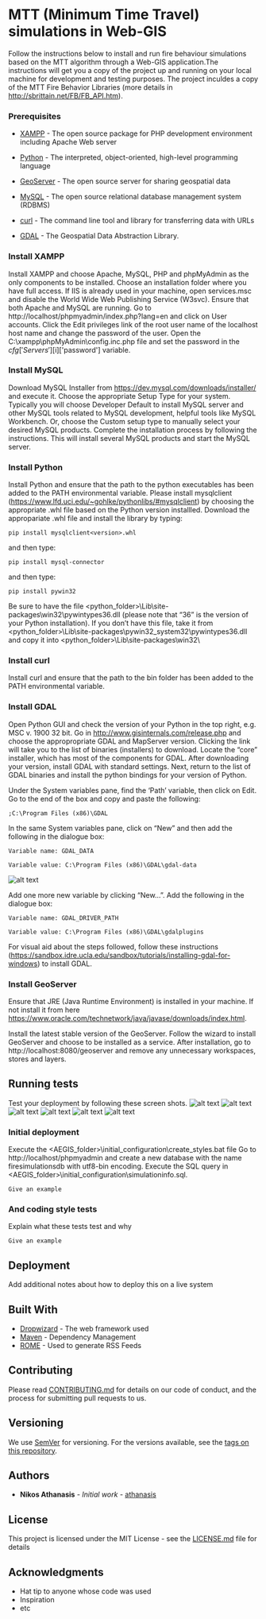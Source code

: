 # MTT (Minimum Time Travel) simulations in Web-GIS

Follow the instructions below to install and run fire behaviour simulations based on the MTT algorithm through a Web-GIS application.The instructions will get you a copy of the project up and running on your local machine for development and testing purposes. The project inculdes a copy of the MTT Fire Behavior Libraries (more details in http://sbrittain.net/FB/FB_API.htm).

### Prerequisites


* [XAMPP](https://www.apachefriends.org/index.html) - The open source package for PHP development environment including Apache Web server
* [Python](https://www.python.org/) - The interpreted, object-oriented, high-level programming language
* [GeoServer](http://geoserver.org/) - The open source server for sharing geospatial data
* [MySQL](https://www.mysql.com/) - The open source relational database management system (RDBMS)
* [curl](https://curl.haxx.se/) - The command line tool and library for transferring data with URLs

* [GDAL](https://www.gdal.org) - The Geospatial Data Abstraction Library.  



### Install XAMPP

Install XAMPP and choose Apache, MySQL, PHP and phpMyAdmin as the only components to be installed. Choose an installation folder  where you have full access. If IIS is already used in your machine, open services.msc and disable the World Wide Web Publishing Service (W3svc). Ensure that both Apache and MySQL are running. 
Go to http://localhost/phpmyadmin/index.php?lang=en and click on User accounts. Click the Edit privileges link of the root user name of the localhost host name and change the password of the user.
Open the C:\xampp\phpMyAdmin\config.inc.php file and set the password in the $cfg['Servers'][$i]['password'] variable.

### Install MySQL

Download MySQL Installer from https://dev.mysql.com/downloads/installer/ and execute it. Choose the appropriate Setup Type for your system. Typically you will choose Developer Default to install MySQL server and other MySQL tools related to MySQL development, helpful tools like MySQL Workbench. Or, choose the Custom setup type to manually select your desired MySQL products. Complete the installation process by following the instructions. This will install several MySQL products and start the MySQL server.

### Install Python

Install Python and ensure that the path to the python executables has been added to the PATH environmental variable. Please install mysqlclient (https://www.lfd.uci.edu/~gohlke/pythonlibs/#mysqlclient) by choosing the appropriate .whl file based on the Python version installled. Download the appropariate .whl file and install the library by typing:
```
pip install mysqlclient<version>.whl
```
and then type:
```
pip install mysql-connector
```
and then type:
```
pip install pywin32
```
Be sure to have the file <python_folder>\Lib\site-packages\win32\pywintypes36.dll (please note that “36” is the version of your Python installation). If you don’t have this file, take it from <python_folder>\Lib\site-packages\pywin32_system32\pywintypes36.dll and copy it into <python_folder>\Lib\site-packages\win32\


### Install curl

Install curl and ensure that the path to the bin folder has been added to the PATH environmental variable.

### Install GDAL

Open Python GUI and check the  version of your Python in the top right, e.g. MSC v. 1900 32 bit.
Go in http://www.gisinternals.com/release.php and choose the appropropriate GDAL and MapServer version. Clicking the link will take you to the list of binaries (installers) to download.
Locate the “core” installer, which has most of the components for GDAL.
After downloading your version, install GDAL with standard settings.
Next, return to the list of GDAL binaries and install the python bindings for your version of Python.

Under the System variables pane, find the ‘Path’ variable, then click on Edit. Go to the end of the box and copy and paste the following:
```
;C:\Program Files (x86)\GDAL
```

 In the same System variables pane, click on “New” and then add the following in the dialogue box:

```
Variable name: GDAL_DATA

Variable value: C:\Program Files (x86)\GDAL\gdal-data

```
![alt text](https://sandbox.idre.ucla.edu/sandbox/wp-content/uploads/2015/02/2015-02-23-16_43_38-New-System-Variable.png)


Add one more new variable by clicking “New…”. Add the following in the dialogue box:

```
Variable name: GDAL_DRIVER_PATH

Variable value: C:\Program Files (x86)\GDAL\gdalplugins

```
For visual aid about the steps followed, follow these instructions (https://sandbox.idre.ucla.edu/sandbox/tutorials/installing-gdal-for-windows) to install GDAL.

### Install GeoServer

Ensure that JRE  (Java Runtime Environment) is installed in your machine. If not install it from here https://www.oracle.com/technetwork/java/javase/downloads/index.html.

Install the latest stable version of the GeoServer. Follow the wizard to install GeoServer and choose to be installed as a service. 
After installation, go to http://localhost:8080/geoserver and remove any unnecessary workspaces, stores and layers.


## Running tests

Test your deployment by following these screen shots.
![alt text](http://meteo.aegean.gr/github_pics/xamp_running.PNG)
![alt text](http://meteo.aegean.gr/github_pics/phpmyadmin_running.PNG)
![alt text](http://meteo.aegean.gr/github_pics/geoserver_running.PNG)
![alt text](http://meteo.aegean.gr/github_pics/gdal_translate.PNG)
![alt text](http://meteo.aegean.gr/github_pics/ogr2ogr.PNG)
![alt text](http://meteo.aegean.gr/github_pics/curl.PNG)

### Initial deployment

Execute the <AEGIS_folder>\initial_configuration\create_styles.bat file
Go to http://localhost/phpmyadmin and create a new database with the name firesimulationsdb with utf8-bin encoding.
Execute the SQL query in <AEGIS_folder>\initial_configuration\simulationinfo.sql.

```
Give an example
```

### And coding style tests

Explain what these tests test and why

```
Give an example
```

## Deployment

Add additional notes about how to deploy this on a live system

## Built With

* [Dropwizard](http://www.dropwizard.io/1.0.2/docs/) - The web framework used
* [Maven](https://maven.apache.org/) - Dependency Management
* [ROME](https://rometools.github.io/rome/) - Used to generate RSS Feeds

## Contributing

Please read [CONTRIBUTING.md](https://gist.github.com/PurpleBooth/b24679402957c63ec426) for details on our code of conduct, and the process for submitting pull requests to us.

## Versioning

We use [SemVer](http://semver.org/) for versioning. For the versions available, see the [tags on this repository](https://github.com/your/project/tags). 

## Authors

* **Nikos Athanasis** - *Initial work* - [athanasis](https://github.com/athanasis)


## License

This project is licensed under the MIT License - see the [LICENSE.md](LICENSE.md) file for details

## Acknowledgments

* Hat tip to anyone whose code was used
* Inspiration
* etc
